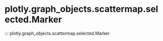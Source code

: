 # plotly.graph_objects.scattermap.selected.Marker

::: plotly.graph_objects.scattermap.selected.Marker

